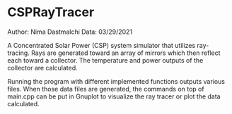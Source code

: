 # CSPRayTracer
Author: Nima Dastmalchi
Data: 03/29/2021

A Concentrated Solar Power (CSP) system simulator that utilizes ray-tracing. Rays are generated toward an array of mirrors
which then reflect each toward a collector. The temperature and power outputs of the collector are calculated.

Running the program with different implemented functions outputs various files. When those data files are generated, the 
commands on top of main.cpp can be put in Gnuplot to visualize the ray tracer or plot the data calculated.
